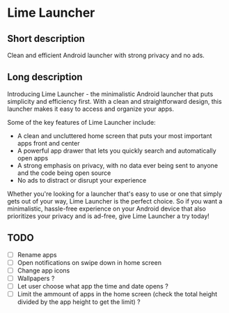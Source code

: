 # Lime Launcher

## Short description

Clean and efficient Android launcher with strong privacy and no ads.

## Long description

Introducing Lime Launcher - the minimalistic Android launcher that puts simplicity and efficiency first. With a clean and straightforward design, this launcher makes it easy to access and organize your apps.

Some of the key features of Lime Launcher include:

- A clean and uncluttered home screen that puts your most important apps front and center
- A powerful app drawer that lets you quickly search and automatically open apps
- A strong emphasis on privacy, with no data ever being sent to anyone and the code being open source
- No ads to distract or disrupt your experience

Whether you're looking for a launcher that's easy to use or one that simply gets out of your way, Lime Launcher is the perfect choice. So if you want a minimalistic, hassle-free experience on your Android device that also prioritizes your privacy and is ad-free, give Lime Launcher a try today!

## TODO

- [ ] Rename apps
- [ ] Open notifications on swipe down in home screen
- [ ] Change app icons
- [ ] Wallpapers ?
- [ ] Let user choose what app the time and date opens ?
- [ ] Limit the ammount of apps in the home screen (check the total height divided by the app height to get the limit) ?
